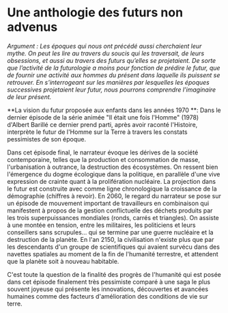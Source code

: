 # Une anthologie des futurs non advenus

_Argument : Les époques qui nous ont précédé aussi cherchaient leur mythe. On peut les lire au travers du soucis qui les traversait, de leurs obsessions, et aussi au travers des futurs qu’elles se projetaient. De sorte que l’activité de la futurologie a moins pour fonction de prédire le futur, que de fournir une activité aux hommes du présent dans laquelle ils puissent se retrouver. En s’interrogeant sur les manières par lesquelles les époques successives projetaient leur futur, nous pourrons comprendre l’imaginaire de leur présent._

**La vision du futur proposée aux enfants dans les années 1970 **: Dans le dernier épisode de la série animée "Il était une fois l'Homme" \(1978\) d'Albert Barillé ce dernier prend parti, après avoir raconté l'Histoire, interprète le futur de l'Homme sur la Terre à travers les constats pessimistes de son époque.

Dans cet épisode final, le narrateur évoque les dérives de la société contemporaine, telles que la production et consommation de masse, l'urbanisation à outrance, la destruction des écosystèmes. On ressent bien l'émergence du dogme écologique dans la politique, en parallèle d'une vive expression de crainte quant à la prolifération nucléaire. La projection dans le futur est construite avec comme ligne chronologique la croissance de la démographie \(chiffres à revoir\). En 2060, le regard du narrateur se pose sur un épisode de mouvement important de travailleurs en combinaison qui manifestent à propos de la gestion conflictuelle des déchets produits par les trois superpuissances mondiales \(ronds, carrés et triangles\). On assiste à une montée en tension, entre les militaires, les politiciens et leurs conseillers sans scrupules... qui se termine par une guerre nucléaire et la destruction de la planète. En l'an 2150, la civilisation n'existe plus que par les descendants d'un groupe de scientifiques qui avaient survécu dans des navettes spatiales au moment de la fin de l'humanité terrestre, et attendent que la planète soit à nouveau habitable.

C'est toute la question de la finalité des progrès de l'humanité qui est posée dans cet épisode finalement très pessimiste comparé à une saga le plus souvent joyeuse qui présente les innovations, découvertes et avancées humaines comme des facteurs d'amélioration des conditions de vie sur terre.

